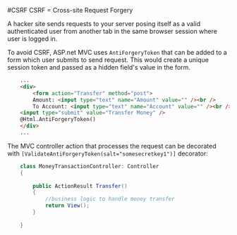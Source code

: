 #CSRF 
CSRF = Cross-site Request Forgery


A hacker site sends requests to your server posing itself as a valid authenticated user from another tab in the same browser session where user is logged in.

To avoid CSRF, ASP.net MVC uses `AntiForgeryToken` that can be added to a form which user submits to send request. This would create a unique session token and passed as a hidden field's value in the form. 

```html
    ...
    <div>
        <form action="Transfer" method="post">
        Amount: <input type="text" name="Amount" value="" /><br />
        To Account: <input type="text" name="Account" value="" /><br />
    <input type="submit" value="Transfer Money" />
    @Html.AntiForgeryToken()
    </div>
    ...
```

        

The MVC controller action that processes the request can be decorated with `[ValidateAntiForgeryToken(salt="somesecretkey1")]` decorator:

```cs
    class MoneyTransactionController: Controller 
    {
    
        public ActionResult Transfer()
        {
            //business logic to handle money transfer
            return View();
        }
    
    }
```

